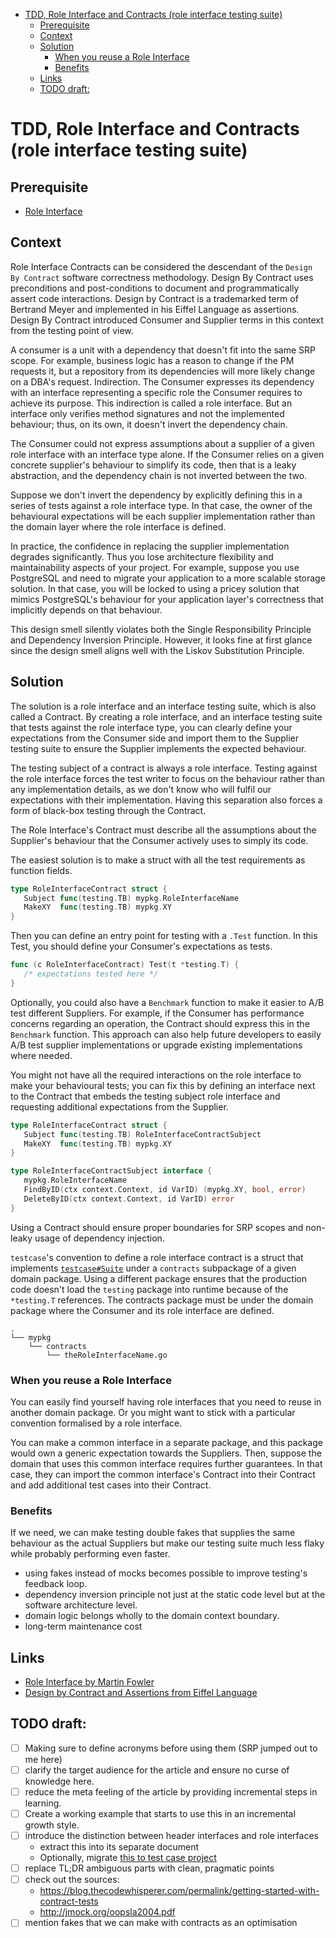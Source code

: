 <!-- START doctoc generated TOC please keep comment here to allow auto update -->
<!-- DON'T EDIT THIS SECTION, INSTEAD RE-RUN doctoc TO UPDATE -->

- [TDD, Role Interface and Contracts (role interface testing suite)](#tdd-role-interface-and-contracts-role-interface-testing-suite)
  - [Prerequisite](#prerequisite)
  - [Context](#context)
  - [Solution](#solution)
    - [When you reuse a Role Interface](#when-you-reuse-a-role-interface)
    - [Benefits](#benefits)
  - [Links](#links)
  - [TODO draft:](#todo-draft)

<!-- END doctoc generated TOC please keep comment here to allow auto update -->

# TDD, Role Interface and Contracts (role interface testing suite)

## Prerequisite

- [Role Interface](interface/role.md)

## Context

Role Interface Contracts can be considered the descendant of the `Design By Contract` software correctness methodology.
Design By Contract uses preconditions and post-conditions to document and programmatically assert code interactions.
Design by Contract is a trademarked term of Bertrand Meyer and implemented in his Eiffel Language as assertions.
Design By Contract introduced Consumer and Supplier terms in this context from the testing point of view.

A consumer is a unit with a dependency that doesn't fit into the same SRP scope. For example, business logic has a reason to change if the PM requests it, but a repository from its dependencies will more likely change on a DBA's request.
Indirection.
The Consumer expresses its dependency with an interface representing a specific role the Consumer requires to achieve its purpose.
This indirection is called a role interface.
But an interface only verifies method signatures and not the implemented behaviour; thus, on its own, it doesn't invert the dependency chain.

The Consumer could not express assumptions about a supplier of a given role interface with an interface type alone.
If the Consumer relies on a given concrete supplier's behaviour to simplify its code, then that is a leaky abstraction, and the dependency chain is not inverted between the two.

Suppose we don't invert the dependency by explicitly defining this in a series of tests against a role interface type. In that case, the owner of the behavioural expectations will be each supplier implementation rather than the domain layer where the role interface is defined.

In practice, the confidence in replacing the supplier implementation degrades significantly. Thus you lose architecture flexibility and maintainability aspects of your project. For example, suppose you use PostgreSQL and need to migrate your application to a more scalable storage solution. In that case, you will be locked to using a pricey solution that mimics PostgreSQL's behaviour for your application layer's correctness that implicitly depends on that behaviour.

This design smell silently violates both the Single Responsibility Principle and Dependency Inversion Principle. However, it looks fine at first glance since the design smell aligns well with the Liskov Substitution Principle.

## Solution

The solution is a role interface and an interface testing suite, which is also called a Contract.
By creating a role interface, and an interface testing suite that tests against the role interface type,
you can clearly define your expectations from the Consumer side
and import them to the Supplier testing suite to ensure the Supplier implements the expected behaviour.

The testing subject of a contract is always a role interface.
Testing against the role interface forces the test writer to focus on the behaviour rather than any implementation details, as we don't know who will fulfil our expectations with their implementation.
Having this separation also forces a form of black-box testing through the Contract.

The Role Interface's Contract must describe all the assumptions about the Supplier's behaviour that the Consumer actively uses to simply its code.

The easiest solution is to make a struct with all the test requirements as function fields.

```go
type RoleInterfaceContract struct {
   Subject func(testing.TB) mypkg.RoleInterfaceName
   MakeXY  func(testing.TB) mypkg.XY
}
```

Then you can define an entry point for testing with a `.Test` function.
In this Test, you should define your Consumer's expectations as tests.

```go
func (c RoleInterfaceContract) Test(t *testing.T) {
   /* expectations tested here */
}
```

Optionally, you could also have a `Benchmark` function to make it easier to A/B test different Suppliers. For example, if the Consumer has performance concerns regarding an operation, the Contract should express this in the `Benchmark` function.
This approach can also help future developers to easily A/B test supplier implementations
or upgrade existing implementations where needed.


You might not have all the required interactions on the role interface to make your behavioural tests; you can fix this by defining an interface next to the Contract that embeds the testing subject role interface and requesting additional expectations from the Supplier.

```go
type RoleInterfaceContract struct {
   Subject func(testing.TB) RoleInterfaceContractSubject
   MakeXY  func(testing.TB) mypkg.XY
}

type RoleInterfaceContractSubject interface {
   mypkg.RoleInterfaceName
   FindByID(ctx context.Context, id VarID) (mypkg.XY, bool, error)
   DeleteByID(ctx context.Context, id VarID) error
}
```

Using a Contract should ensure proper boundaries for SRP scopes and non-leaky usage of dependency injection.

`testcase`'s convention to define a role interface contract is a struct that implements [`testcase#Suite`](https://pkg.go.dev/go.llib.dev/testcase#Suite)
under a `contracts` subpackage of a given domain package.
Using a different package ensures that the production code doesn't load the `testing` package into runtime because of the `*testing.T` references.
The contracts package must be under the domain package where the Consumer and its role interface are defined.

```
.
└── mypkg
    └── contracts
        └── theRoleInterfaceName.go  
```

### When you reuse a Role Interface

You can easily find yourself having role interfaces that you need to reuse in another domain package.
Or you might want to stick with a particular convention formalised by a role interface.

You can make a common interface in a separate package, and this package would own a generic expectation towards the Suppliers. Then, suppose the domain that uses this common interface requires further guarantees. In that case, they can import the common interface's Contract into their Contract and add additional test cases into their Contract.

### Benefits

If we need, we can make testing double fakes that supplies the same behaviour as the actual Suppliers but make our testing suite much less flaky while probably performing even faster.

- using fakes instead of mocks becomes possible to improve testing's feedback loop.
- dependency inversion principle not just at the static code level but at the software architecture level.
- domain logic belongs wholly to the domain context boundary.
- long-term maintenance cost

## Links

- [Role Interface by Martin Fowler](https://martinfowler.com/bliki/RoleInterface.html)
- [Design by Contract and Assertions from Eiffel Language](https://www.eiffel.org/doc/solutions/Design_by_Contract_and_Assertions)

## TODO draft:

- [ ] Making sure to define acronyms before using them (SRP jumped out to me here)
- [ ] clarify the target audience for the article and ensure no curse of knowledge here.
- [ ] reduce the meta feeling of the article by providing incremental steps in learning.
- [ ] Create a working example that starts to use this in an incremental growth style.
- [ ] introduce the distinction between header interfaces and role interfaces
  * extract this into its separate document
  * Optionally, migrate [this to test case project](https://github.com/adamluzsi/design/tree/master/interface/role-vs-header)
- [ ] replace TL;DR ambiguous parts with clean, pragmatic points
- [ ] check out the sources:
  * https://blog.thecodewhisperer.com/permalink/getting-started-with-contract-tests
  * http://jmock.org/oopsla2004.pdf
- [ ] mention fakes that we can make with contracts as an optimisation
